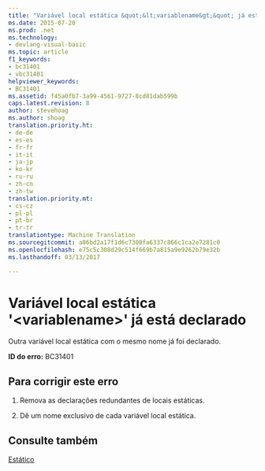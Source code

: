 ```yaml
---
title: "Variável local estática &quot;&lt;variablename&gt;&quot; já está declarado | Documentos do Microsoft"
ms.date: 2015-07-20
ms.prod: .net
ms.technology:
- devlang-visual-basic
ms.topic: article
f1_keywords:
- bc31401
- vbc31401
helpviewer_keywords:
- BC31401
ms.assetid: f45a0fb7-3a99-4561-9727-8cd81dab599b
caps.latest.revision: 8
author: stevehoag
ms.author: shoag
translation.priority.ht:
- de-de
- es-es
- fr-fr
- it-it
- ja-jp
- ko-kr
- ru-ru
- zh-cn
- zh-tw
translation.priority.mt:
- cs-cz
- pl-pl
- pt-br
- tr-tr
translationtype: Machine Translation
ms.sourcegitcommit: a06bd2a17f1d6c7308fa6337c866c1ca2e7281c0
ms.openlocfilehash: e75c5c308d29c514f669b7a815a9e9262b79e32b
ms.lasthandoff: 03/13/2017

---
```

# <a name="static-local-variable-39ltvariablenamegt39-is-already-declared"></a>Variável local estática '&lt;variablename&gt;' já está declarado
Outra variável local estática com o mesmo nome já foi declarado.  
  
 **ID do erro:** BC31401  
  
## <a name="to-correct-this-error"></a>Para corrigir este erro  
  
1.  Remova as declarações redundantes de locais estáticas.  
  
2.  Dê um nome exclusivo de cada variável local estática.  
  
## <a name="see-also"></a>Consulte também  
 [Estático](../../visual-basic/language-reference/modifiers/static.md)
